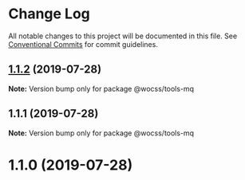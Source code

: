 # Change Log

All notable changes to this project will be documented in this file.
See [Conventional Commits](https://conventionalcommits.org) for commit guidelines.

## [1.1.2](https://github.com/wocss/wocss/compare/@wocss/tools-mq@1.1.1...@wocss/tools-mq@1.1.2) (2019-07-28)

**Note:** Version bump only for package @wocss/tools-mq





## 1.1.1 (2019-07-28)

**Note:** Version bump only for package @wocss/tools-mq





<a name="1.1.0"></a>
# 1.1.0 (2019-07-28)
